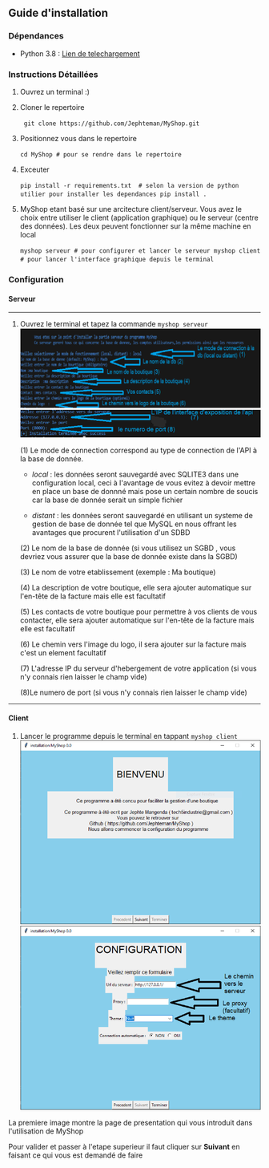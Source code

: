 ## Guide d'installation

### Dépendances

* Python 3.8 : [Lien de telechargement](https://kinsta.com/fr/base-de-connaissances/installer-python/)

### Instructions Détaillées

1. Ouvrez un terminal :)
2.  Cloner le repertoire

    `` 
    git clone https://github.com/Jephteman/MyShop.git
    ``

3.  Positionnez vous dans le repertoire

    ``
        cd MyShop # pour se rendre dans le repertoire
    ``

4.  Exceuter 

    ``
    pip install -r requirements.txt  # selon la version de python utilier pour installer les dependances
    pip install .
    ``

5. MyShop etant basé sur une arcitecture client/serveur. Vous avez le choix entre utiliser le client (application graphique) ou le serveur (centre des données). Les deux peuvent fonctionner sur la même machine en local 

    ``
    myshop serveur # pour configurer et lancer le serveur
    myshop client # pour lancer l'interface graphique depuis le terminal
    ``

### Configuration
#### Serveur
_____________
1. Ouvrez le terminal et tapez la commande ``myshop serveur``
![Logo](img/capture_confi_local_1.PNG)
![Logo](img/capture_confi_local_2.PNG)

    (1) Le mode de connection correspond au type de connection de l'API à la base de donnée.

    * *local* : les données seront sauvegardé avec SQLITE3 dans une configuration local, ceci à l'avantage de vous evitez à devoir mettre en place un base de donnné mais pose un certain nombre de soucis car la base de donnée serait un simple fichier

    * *distant* :  les données seront sauvegardé en utilisant un systeme de gestion de base de donnée tel que MySQL en nous offrant les avantages que procurent l'utilisation d'un SDBD

    (2) Le nom de la base de donnée (si vous utilisez un SGBD , vous devriez vous assurer que la base de donnée existe dans la SGBD)

    (3) Le nom de votre etablissement (exemple : Ma boutique)

    (4) La description de votre boutique, elle sera ajouter automatique sur l'en-tête de la facture mais elle est facultatif

    (5) Les contacts de votre boutique pour permettre à vos clients de vous contacter, elle sera ajouter automatique sur l'en-tête de la facture mais elle est facultatif

    (6) Le chemin vers l'image du logo, il sera ajouter sur la facture mais c'est un element facultatif


    (7) L'adresse IP du serveur d'hebergement de votre application (si vous n'y connais rien laisser le champ vide)
    
    (8)Le numero de port (si vous n'y connais rien laisser le champ vide)


---
#### Client

1. Lancer le programme depuis le terminal en tappant `myshop client`
![client image 1](img/client_install_1.PNG)
![client image 2](img/client_install_2.PNG)

La premiere image montre la page de presentation qui vous introduit dans l'utilisation de MyShop

Pour valider et passer à l'etape superieur il faut cliquer sur __Suivant__ en faisant ce qui vous est demandé de faire





